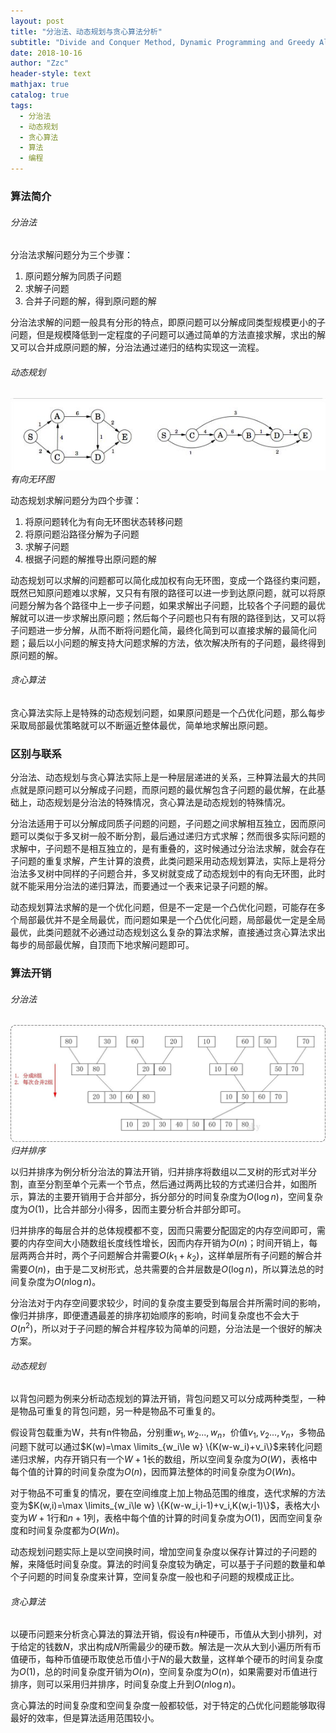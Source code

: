 ```yaml
---
layout: post
title: "分治法、动态规划与贪心算法分析"
subtitle: "Divide and Conquer Method, Dynamic Programming and Greedy Algorithms Analysis"
date: 2018-10-16
author: "Zzc"
header-style: text
mathjax: true
catalog: true
tags:
  - 分治法
  - 动态规划
  - 贪心算法
  - 算法
  - 编程
---
```


### 算法简介

###### 分治法

分治法求解问题分为三个步骤：
1. 原问题分解为同质子问题
2. 求解子问题
3. 合并子问题的解，得到原问题的解

分治法求解的问题一般具有分形的特点，即原问题可以分解成同类型规模更小的子问题，但是规模降低到一定程度的子问题可以通过简单的方法直接求解，求出的解又可以合并成原问题的解，分治法通过递归的结构实现这一流程。

###### 动态规划

![img](/img/in-post/post-algorithm-comparison/timg.jpg)
*有向无环图*

动态规划求解问题分为四个步骤：
1. 将原问题转化为有向无环图状态转移问题
2. 将原问题沿路径分解为子问题
3. 求解子问题
4. 根据子问题的解推导出原问题的解

动态规划可以求解的问题都可以简化成加权有向无环图，变成一个路径约束问题，既然已知原问题难以求解，又只有有限的路径可以进一步到达原问题，就可以将原问题分解为各个路径中上一步子问题，如果求解出子问题，比较各个子问题的最优解就可以进一步求解出原问题；然后每个子问题也只有有限的路径到达，又可以将子问题进一步分解，从而不断将问题化简，最终化简到可以直接求解的最简化问题；最后以小问题的解支持大问题求解的方法，依次解决所有的子问题，最终得到原问题的解。

###### 贪心算法

贪心算法实际上是特殊的动态规划问题，如果原问题是一个凸优化问题，那么每步采取局部最优策略就可以不断逼近整体最优，简单地求解出原问题。

### 区别与联系

分治法、动态规划与贪心算法实际上是一种层层递进的关系，三种算法最大的共同点就是原问题可以分解成子问题，而原问题的最优解包含子问题的最优解，在此基础上，动态规划是分治法的特殊情况，贪心算法是动态规划的特殊情况。

分治法适用于可以分解成同质子问题的问题，子问题之间求解相互独立，因而原问题可以类似于多叉树一般不断分割，最后通过递归方式求解；然而很多实际问题的求解中，子问题不是相互独立的，是有重叠的，这时候通过分治法求解，就会存在子问题的重复求解，产生计算的浪费，此类问题采用动态规划算法，实际上是将分治法多叉树中同样的子问题合并，多叉树就变成了动态规划中的有向无环图，此时就不能采用分治法的递归算法，而要通过一个表来记录子问题的解。

动态规划算法求解的是一个优化问题，但是不一定是一个凸优化问题，可能存在多个局部最优并不是全局最优，而问题如果是一个凸优化问题，局部最优一定是全局最优，此类问题就不必通过动态规划这么复杂的算法求解，直接通过贪心算法求出每步的局部最优解，自顶而下地求解问题即可。

### 算法开销

###### 分治法

![img](/img/in-post/post-algorithm-comparison/timg2.jpeg)
*归并排序*

以归并排序为例分析分治法的算法开销，归并排序将数组以二叉树的形式对半分割，直至分割至单个元素一个节点，然后通过两两比较的方式递归合并，如图所示，算法的主要开销用于合并部分，拆分部分的时间复杂度为$O(\log n)$，空间复杂度为$O(1)$，比合并部分小得多，因而主要分析合并部分即可。

归并排序的每层合并的总体规模都不变，因而只需要分配固定的内存空间即可，需要的内存空间大小随数组长度线性增长，因而内存开销为$O(n)$；时间开销上，每层两两合并时，两个子问题解合并需要$O(k_1+k_2)$，这样单层所有子问题的解合并需要$O(n)$，由于是二叉树形式，总共需要的合并层数是$O(\log n)$，所以算法总的时间复杂度为$O(n\log n)$。

分治法对于内存空间要求较少，时间的复杂度主要受到每层合并所需时间的影响，像归并排序，即便遭遇最差的排序初始顺序的影响，时间复杂度也不会大于$O(n^2)$，所以对于子问题的解合并程序较为简单的问题，分治法是一个很好的解决方案。

###### 动态规划

以背包问题为例来分析动态规划的算法开销，背包问题又可以分成两种类型，一种是物品可重复的背包问题，另一种是物品不可重复的。

假设背包载重为W，共有n件物品，分别重$w_1,w_2...,w_n$，价值$v_1,v_2...,v_n$，多物品问题下就可以通过$K(w)=\max \limits_{w_i\le w} \{K(w-w_i)+v_i\}$来转化问题递归求解，内存开销只有一个$W+1$长的数组，所以空间复杂度为$O(W)$，表格中每个值的计算的时间复杂度为$O(n)$，因而算法整体的时间复杂度为$O(Wn)$。

对于物品不可重复的情况，要在空间维度上加上物品范围的维度，迭代求解的方法变为$K(w,i)=\max \limits_{w_i\le w} \{K(w-w_i,i-1)+v_i,K(w,i-1)\}$，表格大小变为$W+1$行和$n+1$列，表格中每个值的计算的时间复杂度为$O(1)$，因而空间复杂度和时间复杂度都为$O(Wn)$。

动态规划问题实际上是以空间换时间，增加空间复杂度以保存计算过的子问题的解，来降低时间复杂度。算法的时间复杂度较为确定，可以基于子问题的数量和单个子问题的时间复杂度来计算，空间复杂度一般也和子问题的规模成正比。

###### 贪心算法

以硬币问题来分析贪心算法的算法开销，假设有$n$种硬币，币值从大到小排列，对于给定的钱数$N$，求出构成$N$所需最少的硬币数。解法是一次从大到小遍历所有币值硬币，每种币值硬币取使总币值小于$N$的最大数量，这样单个硬币的时间复杂度为$O(1)$，总的时间复杂度开销为$O(n)$，空间复杂度为$O(n)$，如果需要对币值进行排序，则可以采用归并排序，时间复杂度上升到$O(n\log n)$。

贪心算法的时间复杂度和空间复杂度一般都较低，对于特定的凸优化问题能够取得最好的效率，但是算法适用范围较小。
